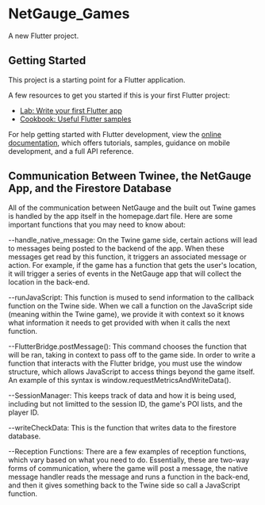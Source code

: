 # NetGauge_Games

A new Flutter project.

## Getting Started

This project is a starting point for a Flutter application.

A few resources to get you started if this is your first Flutter project:

- [Lab: Write your first Flutter app](https://docs.flutter.dev/get-started/codelab)
- [Cookbook: Useful Flutter samples](https://docs.flutter.dev/cookbook)

For help getting started with Flutter development, view the
[online documentation](https://docs.flutter.dev/), which offers tutorials,
samples, guidance on mobile development, and a full API reference.

## Communication Between Twinee, the NetGauge App, and the Firestore Database
All of the communication between NetGauge and the built out Twine games is handled by the app itself in the homepage.dart file. Here are some important functions that you may need to know about:

--handle_native_message:
On the Twine game side, certain actions will lead to messages being posted to the backend of the app. When these messages get read by this function, it triggers an associated message or action. For example, if the game has a function that gets the user's location, it will trigger a series of events in the NetGauge app that will collect the location in the back-end.

--runJavaScript:
This function is mused to send information to the callback function on the Twine side. When we call a function on the JavaScript side (meaning within the Twine game), we provide it with context so it knows what information it needs to get provided with when it calls the next function.

--FlutterBridge.postMessage():
This command chooses the function that will be ran, taking in context to pass off to the game side. In order to write a function that interacts with the Flutter bridge, you must use the window structure, which allows JavaScript to access things beyond the game itself. An example of this syntax is window.requestMetricsAndWriteData().

--SessionManager:
This keeps track of data and how it is being used, including but not limitted to the session ID, the game's POI lists, and the player ID.

--writeCheckData:
This is the function that writes data to the firestore database.

--Reception Functions:
There are a few examples of reception functions, which vary based on what you need to do. Essentially, these are two-way forms of communication, where the game will post a message, the native message handler reads the message and runs a function in the back-end, and then it gives something back to the Twine side so call a JavaScript function.

